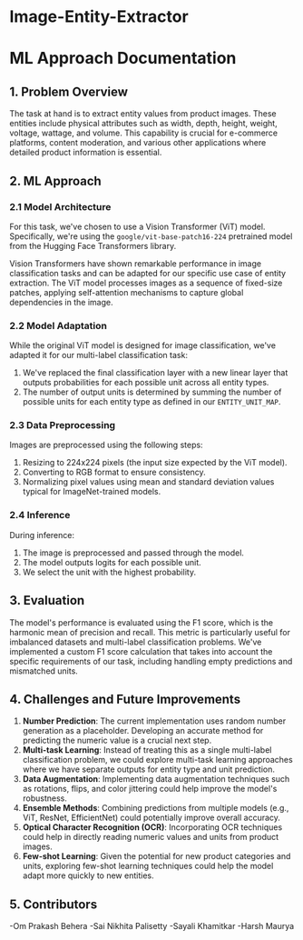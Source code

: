 # Image-Entity-Extractor
# ML Approach Documentation

## 1. Problem Overview

The task at hand is to extract entity values from product images. These entities include physical attributes such as width, depth, height, weight, voltage, wattage, and volume. This capability is crucial for e-commerce platforms, content moderation, and various other applications where detailed product information is essential.

## 2. ML Approach

### 2.1 Model Architecture

For this task, we've chosen to use a Vision Transformer (ViT) model. Specifically, we're using the `google/vit-base-patch16-224` pretrained model from the Hugging Face Transformers library.

Vision Transformers have shown remarkable performance in image classification tasks and can be adapted for our specific use case of entity extraction. The ViT model processes images as a sequence of fixed-size patches, applying self-attention mechanisms to capture global dependencies in the image.

### 2.2 Model Adaptation

While the original ViT model is designed for image classification, we've adapted it for our multi-label classification task:

1. We've replaced the final classification layer with a new linear layer that outputs probabilities for each possible unit across all entity types.
2. The number of output units is determined by summing the number of possible units for each entity type as defined in our `ENTITY_UNIT_MAP`.

### 2.3 Data Preprocessing

Images are preprocessed using the following steps:

1. Resizing to 224x224 pixels (the input size expected by the ViT model).
2. Converting to RGB format to ensure consistency.
3. Normalizing pixel values using mean and standard deviation values typical for ImageNet-trained models.

### 2.4 Inference

During inference:
1. The image is preprocessed and passed through the model.
2. The model outputs logits for each possible unit.
3. We select the unit with the highest probability.

## 3. Evaluation

The model's performance is evaluated using the F1 score, which is the harmonic mean of precision and recall. This metric is particularly useful for imbalanced datasets and multi-label classification problems.
We've implemented a custom F1 score calculation that takes into account the specific requirements of our task, including handling empty predictions and mismatched units.

## 4. Challenges and Future Improvements

1. **Number Prediction**: The current implementation uses random number generation as a placeholder. Developing an accurate method for predicting the numeric value is a crucial next step.
2. **Multi-task Learning**: Instead of treating this as a single multi-label classification problem, we could explore multi-task learning approaches where we have separate outputs for entity type and unit prediction.
3. **Data Augmentation**: Implementing data augmentation techniques such as rotations, flips, and color jittering could help improve the model's robustness.
4. **Ensemble Methods**: Combining predictions from multiple models (e.g., ViT, ResNet, EfficientNet) could potentially improve overall accuracy.
5. **Optical Character Recognition (OCR)**: Incorporating OCR techniques could help in directly reading numeric values and units from product images.
6. **Few-shot Learning**: Given the potential for new product categories and units, exploring few-shot learning techniques could help the model adapt more quickly to new entities.

## 5. Contributors

-Om Prakash Behera
-Sai Nikhita Palisetty
-Sayali Khamitkar
-Harsh Maurya
